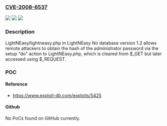 ### [CVE-2008-6537](https://cve.mitre.org/cgi-bin/cvename.cgi?name=CVE-2008-6537)
![](https://img.shields.io/static/v1?label=Product&message=n%2Fa&color=blue)
![](https://img.shields.io/static/v1?label=Version&message=n%2Fa&color=blue)
![](https://img.shields.io/static/v1?label=Vulnerability&message=n%2Fa&color=brighgreen)

### Description

LightNEasy/lightneasy.php in LightNEasy No database version 1.2 allows remote attackers to obtain the hash of the administrator password via the setup "do" action to LightNEasy.php, which is cleared from $_GET but later accessed using $_REQUEST.

### POC

#### Reference
- https://www.exploit-db.com/exploits/5425

#### Github
No PoCs found on GitHub currently.

